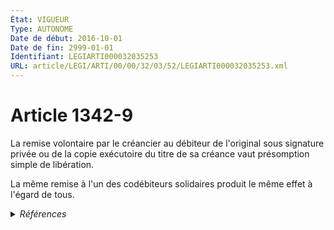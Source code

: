 ```yaml
---
État: VIGUEUR
Type: AUTONOME
Date de début: 2016-10-01
Date de fin: 2999-01-01
Identifiant: LEGIARTI000032035253
URL: article/LEGI/ARTI/00/00/32/03/52/LEGIARTI000032035253.xml
---
```


<h1>Article 1342-9</h1>

La remise volontaire par le créancier au débiteur de l'original sous signature
privée ou de la copie exécutoire du titre de sa créance vaut présomption simple
de libération.<br />

La même remise à l'un des codébiteurs solidaires produit le même effet à l'égard
de tous.


<details>
  <summary><em>Références</em></summary>

  <h2>Articles faisant référence à l'article</h2>
  
  <ul>
    <li>
      <a href="https://legal.tricoteuses.fr//redirection/LEGIARTI000032006593?vers=git&vers=legifrance">Ordonnance n° 2016-131 du 10 février 2016 portant réforme du droit des contrats, du régime général et de la preuve des obligations - article 3 ENTIEREMENT_MODIF</a> CREE source
    </li>
  </ul>
  
  <h2>Références faites par l'article</h2>
  
  <ul>
    <li>
      2016-02-10 CREE cible <a href="https://legal.tricoteuses.fr//redirection/LEGIARTI000032006593?vers=git&vers=legifrance">Ordonnance n° 2016-131 du 10 février 2016 portant réforme du droit des contrats, du régime général et de la preuve des obligations - article 3 ENTIEREMENT_MODIF</a>
    </li>
    <li>
      2999-01-01 CONCORDANCE source <a href="https://legal.tricoteuses.fr//redirection/LEGIARTI000006437417?vers=git&vers=legifrance">Code civil - article 1282 AUTONOME ABROGE, en vigueur du 1804-03-21 au 2016-10-01</a>
    </li>
  </ul>
</details>
